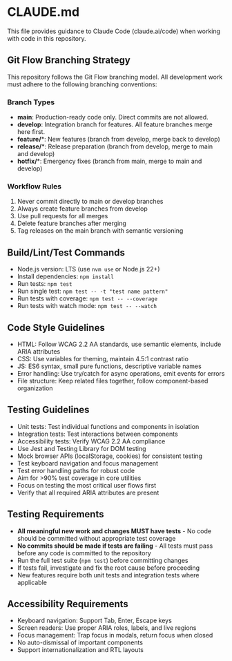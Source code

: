 # CLAUDE.md

This file provides guidance to Claude Code (claude.ai/code) when working with code in this repository.

## Git Flow Branching Strategy

This repository follows the Git Flow branching model. All development work must adhere to the following branching conventions:

### Branch Types
- **main**: Production-ready code only. Direct commits are not allowed.
- **develop**: Integration branch for features. All feature branches merge here first.
- **feature/***: New features (branch from develop, merge back to develop)
- **release/***: Release preparation (branch from develop, merge to main and develop)
- **hotfix/***: Emergency fixes (branch from main, merge to main and develop)

### Workflow Rules
1. Never commit directly to main or develop branches
2. Always create feature branches from develop
3. Use pull requests for all merges
4. Delete feature branches after merging
5. Tag releases on the main branch with semantic versioning

## Build/Lint/Test Commands

- Node.js version: LTS (use `nvm use` or Node.js 22+)
- Install dependencies: `npm install`
- Run tests: `npm test`
- Run single test: `npm test -- -t "test name pattern"`
- Run tests with coverage: `npm test -- --coverage`
- Run tests with watch mode: `npm test -- --watch`

## Code Style Guidelines

- HTML: Follow WCAG 2.2 AA standards, use semantic elements, include ARIA attributes
- CSS: Use variables for theming, maintain 4.5:1 contrast ratio
- JS: ES6 syntax, small pure functions, descriptive variable names
- Error handling: Use try/catch for async operations, emit events for errors
- File structure: Keep related files together, follow component-based organization

## Testing Guidelines

- Unit tests: Test individual functions and components in isolation
- Integration tests: Test interactions between components
- Accessibility tests: Verify WCAG 2.2 AA compliance
- Use Jest and Testing Library for DOM testing
- Mock browser APIs (localStorage, cookies) for consistent testing
- Test keyboard navigation and focus management
- Test error handling paths for robust code
- Aim for >90% test coverage in core utilities
- Focus on testing the most critical user flows first
- Verify that all required ARIA attributes are present

## Testing Requirements

- **All meaningful new work and changes MUST have tests** - No code should be committed without appropriate test coverage
- **No commits should be made if tests are failing** - All tests must pass before any code is committed to the repository
- Run the full test suite (`npm test`) before committing changes
- If tests fail, investigate and fix the root cause before proceeding
- New features require both unit tests and integration tests where applicable

## Accessibility Requirements

- Keyboard navigation: Support Tab, Enter, Escape keys
- Screen readers: Use proper ARIA roles, labels, and live regions
- Focus management: Trap focus in modals, return focus when closed
- No auto-dismissal of important components
- Support internationalization and RTL layouts